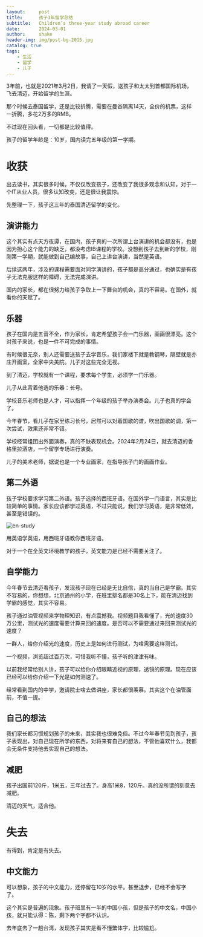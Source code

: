 ```yaml
---
layout:     post
title:      孩子3年留学总结
subtitle:   Children’s three-year study abroad career
date:       2024-03-01
author:     shake
header-img: img/post-bg-2015.jpg
catalog: true
tags:
    - 生活
    - 留学
    - 儿子
---
```


3年前，也就是2021年3月2日，我请了一天假，送孩子和太太到首都国际机场，飞去清迈，开始留学的生涯。

那个时候去泰国留学，还是比较折腾，需要在曼谷隔离14天，全价的机票，这样一折腾，多花2万多的RMB。

不过现在回头看，一切都是比较值得。

孩子的留学年龄是：10岁，国内读完五年级的第一学期。

# 收获

出去读书，其实很多时候，不仅仅改变孩子，还改变了我很多观念和认知。对于一个IT从业人员，很多认知改变，还是很让我震惊。

先整理一下，孩子这三年的泰国清迈留学的变化。

## 演讲能力

这个其实有点天方夜谭，在国内，孩子真的一次所谓上台演讲的机会都没有，也是因为担心这个能力的缺乏，都没考虑IB课程的学校。没想到孩子去到新的学校，刚刚第一学期，就能做到自己编故事，自己上讲台演讲，当然是英语。

后续这两年，涉及的课程需要面对同学演讲的，孩子都是高分通过，也确实是有孩子无法克服这样的障碍，无法完成演讲。

国内的家长，都在很努力给孩子争取上一下舞台的机会，真的不容易。在国外，就看你的天赋了。

## 乐器

孩子在国内是五音不全，作为家长，肯定希望孩子会一门乐器，画画很漂亮。这个对孩子来说，也是一件不可完成的事情。

有时候很无奈，别人还需要送孩子去学音乐，我们家楼下就是教钢琴，隔壁就是亦庄开画室，全家中央美院。儿子对这些完全无视。

到了清迈，学校就有一个课程，要求每个学生，必须学一门乐器。

儿子从此背着他选的乐器：长号。

学校音乐老师也是人才，可以指挥一个年级的孩子举办演奏会。儿子也真的学会了。

今年春节，看儿子在家里练习长号，居然可以对着国歌的谱，吹出国歌的调，第一次尝试，效果还非常不错。

学校经常组团出外面演奏，真的不缺表现机会。2024年2月24日，就去清迈的香格里拉酒店，一个留学专场进行演奏。

儿子的美术老师，据说也是一个专业画家，在指导孩子门的画画作业。

## 第二外语

孩子学校要求学习第二外语。孩子选择的西班牙语。在国外学一门语言，其实是比较简单的事情。家长应该都学过英语，不过只能说，我们学习英语，是非常低效，甚至是错误的。

![en-study](/img/2024/son/en-study.jpg "英语学习")

用英语学英语，用西班牙语教你西班牙语。

对于一个在全英文环境教学的孩子，英文能力是已经不需要关注了。

## 自学能力

今年春节去清迈看孩子，发现孩子现在已经是无比自信，真的当自己是学霸。其实不容易的，你想想，北京通州的小学，在班里排名都是30名上下，能在清迈找到学霸的感觉，其实不容易。

孩子通过油管视频来学物理知识，有点震撼我。视频题目我看懂了，光的速度30万公里，测试光的速度需要计算来回的速度。是否可以不需要通过来回来测试光的速度？

一群人，给你介绍光的速度，历史上是如何进行测试，为啥需要这样测试。

一个视频，浏览超过百万次，可惜我听不懂，孩子听的津津有味。

以前我经常给别人讲，孩子可以给你介绍眼睛近视的原理，透镜的原理。现在应该已经可以给你介绍一下光是如何测速了。

经常看到国内的中学，邀请院士啥去做讲座，家长都很羡慕。其实这个在油管面前，不值一提。

## 自己的想法

我们家长都习惯规划孩子的未来，其实我也很难免俗。不过今年春节见到孩子，孩子表现出，对自己现在所学的东西，对将来有自己的想法，不管他喜欢什么，我都会无条件支持他去实现自己的想法。

## 减肥

孩子出国前120斤，1米五，三年过去了。身高1米8，120斤。真的没所谓的刻意去减肥。

清迈的天气，适合他。


# 失去

有得到，肯定是有失去。

## 中文能力

可以想象，孩子的中文能力，还停留在10岁的水平。甚至退步，已经不会写字了。

这个其实是普遍的现象。孩子班里有一半的中国小孩，但是孩子的中文名，中国小孩，就只能认得：陈，剩下两个字都不认识。

去年底去了一趟台湾，发现孩子其实是看不懂繁体字，比较尴尬。












